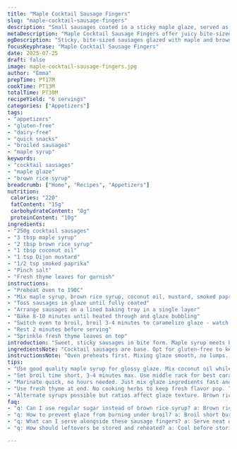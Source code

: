```yaml
---
title: "Maple Cocktail Sausage Fingers"
slug: "maple-cocktail-sausage-fingers"
description: "Small sausages coated in a sticky maple glaze, served as bite-sized appetizers. The recipe swaps traditional sugar with brown rice syrup and replaces butter with coconut oil, maintaining a glossy, sweet coating. Preparation involves quick marinating, baking at moderate heat with a broil finish to caramelize the glaze. Crisp exterior, juicy interior. Six servings, nut-free, dairy-free, gluten-free, egg-free. Uses simple pantry staples and cooks in under 35 minutes total."
metaDescription: "Maple Cocktail Sausage Fingers offer juicy bite-sized sausages coated in sticky, caramelized maple and brown rice syrup glaze with smoky paprika and thyme."
ogDescription: "Sticky, bite-sized sausages glazed with maple and brown rice syrup, broiled to caramelize. Juicy inside, smoky outside. Quick prep, snack ready in 30 mins."
focusKeyphrase: "Maple Cocktail Sausage Fingers"
date: 2025-07-25
draft: false
image: maple-cocktail-sausage-fingers.jpg
author: "Emma"
prepTime: PT17M
cookTime: PT13M
totalTime: PT30M
recipeYield: "6 servings"
categories: ["Appetizers"]
tags:
- "appetizers"
- "gluten-free"
- "dairy-free"
- "quick snacks"
- "broiled sausages"
- "maple syrup"
keywords:
- "cocktail sausages"
- "maple glaze"
- "brown rice syrup"
breadcrumb: ["Home", "Recipes", "Appetizers"]
nutrition: 
 calories: "220"
 fatContent: "15g"
 carbohydrateContent: "8g"
 proteinContent: "10g"
ingredients:
- "250g cocktail sausages"
- "3 tbsp maple syrup"
- "2 tbsp brown rice syrup"
- "1 tbsp coconut oil"
- "1 tsp Dijon mustard"
- "1/2 tsp smoked paprika"
- "Pinch salt"
- "Fresh thyme leaves for garnish"
instructions:
- "Preheat oven to 190C"
- "Mix maple syrup, brown rice syrup, coconut oil, mustard, smoked paprika, and salt in a bowl"
- "Toss sausages in glaze until fully coated"
- "Arrange sausages on a lined baking tray in a single layer"
- "Bake 8-10 minutes until heated through and glaze bubbling"
- "Switch oven to broil, broil 3-4 minutes to caramelize glaze - watch closely"
- "Rest 2 minutes before serving"
- "Sprinkle fresh thyme leaves on top"
introduction: "Sweet, sticky sausages in bite form. Maple syrup meets brown rice syrup for thick glaze. Coconut oil replaces butter for a tropical twist. Smoke paprika adds depth. Quick prep, short bake, then broil. Sizzle, caramelize, crisp. Garnish fresh thyme. No nuts, no dairy, no gluten, just simple flavors. Serving six. Fingers ready fast. Crowd snacks or solo nibble. No eggs needed. Sausages juicy inside. Glaze sticky outside. Minimal fuss, big taste. A snack that’s easy, yet different. Just stir, coat, bake, watch. Time varies, but about half hour top. Perfect for parties or quick bites. Just grab, dip, repeat."
ingredientsNote: "Cocktail sausages are base. Opt for gluten-free to keep allergy-safe. Maple syrup standard, replaced half with brown rice syrup—less sweet, thicker. Coconut oil instead butter, keeps dairy out, adds subtle flavor. Dijon mustard sharpens glaze, smoked paprika gives smoky depth without heat. Salt balances. Fresh thyme final touch, aromatic and fresh. Everything pantry staples. Simple swaps for allergies or slight flavor shift. Use good quality syrup for better gloss. Coconut oil melts smooth, easy to mix glaze. Herbs optional but recommended. Keep sausages bite-size for even cooking. Adjust spices to taste."
instructionsNote: "Oven preheats first. Mixing glaze smooth, no lumps. Toss sausages well, coat completely, no dry spots. Spread evenly to cook uniform. Bake until sausages hot, glaze bubbling but not burnt. Broil at end, short and close to heat. Watch constantly, caramelizes quick, can burn fast. Resting makes glaze set, sausages juicy held inside. Sprinkle thyme just before serving, don’t cook it. Clean tray after for less smoke. Times approximate, check often. Easy cleanup. Great served warm, not cold or frozen. Serve with mustard or dip if desired but good alone. Quick to assemble, faster than marinating."
tips:
- "Use good quality maple syrup for glossy glaze. Mix coconut oil while melted but not hot to avoid separation. Brown rice syrup thick but less sweet, balance with maple. Coat sausages evenly, avoid clumps. Line baking tray with parchment or foil, cleanup easier and stops sticky mess. Oven temperature key; 190C steady, watch glaze bubbling not burning during bake. Spread sausages single layer. Dense glaze sugars caramelize fast under broil, constant watch crucial, can turn bitter quick."
- "Set broil time short, 3-4 minutes max. Use middle rack for best caramelization but stay close and watch. Timing varies by oven, open door briefly if needed to avoid burning. Rest sausages 2 minutes after broil to let glaze set firmly. Resting locks juices inside, glaze thickens. Thyme fresh leaves fine scatter over warm—not hot—sausages, herbs lose aroma if cooked. Adjust smoked paprika amount based on smoky intensity wanted; mild heat or no heat, just flavor. Salt pinch small but balances sweet correctly."
- "Marinate quick, no hours needed. Just mix glaze ingredients fast and toss well. Coconut oil delivers dairy-free fat, melts smooth, adds slight coconut note subtle. Dijon mustard sharpens glaze, bringing tang, no overt heat. Cook sausages small and bite-size to ensure even cooking and full coat glaze. Avoid crowding tray or sausages steam instead of crisp. Syrup mix viscous so coat fully but keep thin layer. Avoid thick clumps to prevent burning edges. Oven times flexible ±2 minutes depending on sausage size."
- "Use fresh thyme at end. No cooking herbs to keep fresh flavor pop. To save time, glaze prep can be done while oven preheats. Baking first not too long just warm sausages and activate glaze sugars. Keep an eye on bubbling glaze; too high browning risks bitterness, too low no caramel. Glaze bubbles signal sugars melting. Clean tray right after use to prevent smoke and burnt residue next use. Use allergen-free sausages if needed; label check critical for gluten free. Store leftovers cooled loosely covered; reheat gently to keep glaze."
- "Alternate syrups possible but ratios affect glaze texture. Brown rice syrup not too sweet but thick—balanced with maple. Coconut oil temp sensitive; too hot melts glaze layer unevenly. Mix glaze to uniform smoothness, lumps reduce coating quality. Toss quickly but thoroughly, spread on parchment for easy turning. Broil close to heat source but keep safe rack distance. Glaze caramelizes fast; do not walk away. Rest period necessary; hot glaze runs off, resting holds glaze tight. Small batch cooking better for uniform heat."
faq:
- "q: Can I use regular sugar instead of brown rice syrup? a: Brown rice syrup thicker and less sweet, sugar can replace but glaze thinner and more sugary. Might burn quicker under broil. Adjust bake times and watch closely. Maple syrup might overpower if sugar added. Test small batch first. Flavors shift a little. Sugar melts differently, less glossy finish."
- "q: How to prevent glaze from burning under broil? a: Broil short bursts only, watch constantly or glaze chars fast. Use middle rack distance, open door briefly if needed. If glaze looks too dark, remove immediately. Baking phase important to bubble glaze gently, no raw sugars left. Can reduce broil time and increase bake slightly. Switching oven modes midcook tricky but key for crispy coating."
- "q: What can I serve alongside these sausage fingers? a: Serve neat or with mild mustard, maybe dairy-free dip like avocado or hummus. Salads help cut sweetness, veggie crudités balance texture. Not heavy sauces, glaze strong flavor, dips can overwhelm. Small portions suit finger food menus, party spreads. Keep warm for best effect. Cold loses glaze texture and chew."
- "q: How should leftovers be stored and reheated? a: Cool before storing loosely covered in fridge, best eaten same day or next. Reheat gently in oven or toaster oven to keep glaze crisp; microwave softens glaze and sausages. Avoid freezing; texture degrades. Reheat at moderate heat 150-160C until warm, glaze set nicely again. Skip reheating long to avoid dryness."

---
```

